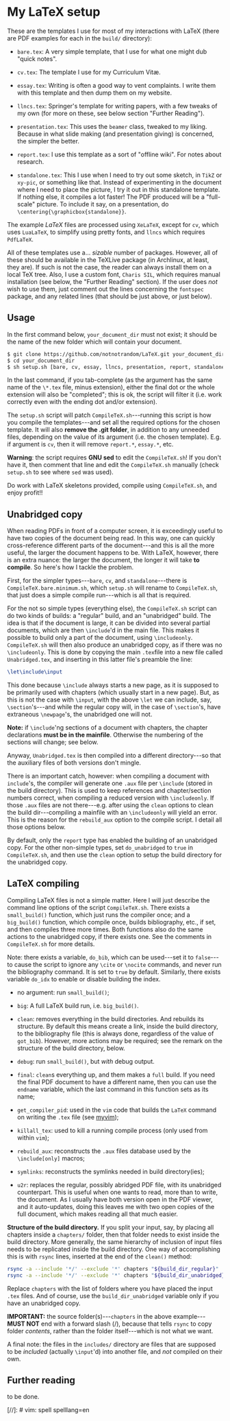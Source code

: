 My LaTeX setup 
===

These are the templates I use for most of my interactions with LaTeX (there are PDF examples for each in the `build/` directory):

- `bare.tex`: A very simple template, that I use for what one might dub "quick notes".

- `cv.tex`: The template I use for my Curriculum Vitæ.

- `essay.tex`: Writing is often a good way to vent complaints. I write them with this template and then dump them on my website.

- `llncs.tex`: Springer's template for writing papers, with a few tweaks of my own (for more on these, see below section "Further Reading").

- `presentation.tex`: This uses the `beamer` class, tweaked to my liking. Because in what slide making (and presentation giving) is concerned, the simpler the better.

- `report.tex`: I use this template as a sort of "offline wiki". For notes about research.

- `standalone.tex`: This I use when I need to try out some sketch, in `TikZ` or `xy-pic`, or something like that. Instead of experimenting in the document where I need to place the picture, I try it out in this standalone template. If nothing else, it compiles a lot faster! The PDF produced will be a "full-scale" picture. To include it say, on a presentation, do `\centering{\graphicbox{standalone}}`.


The example *LaTeX* files are processed using `XeLaTeX`, except for `cv`, which uses `LuaLaTeX`, to simplify using pretty fonts, and `llncs` which requires `PdfLaTeX`.

All of these templates use a... *sizable* number of packages. However, all of these should be available in the TeXLive package (in Archlinux, at least, they are). If such is not the case, the reader can always install them on a local TeX tree. Also, I use a custom font, `Charis SIL`, which requires manual installation (see below, the "Further Reading" section). If the user does *not* wish to use them, just comment out the lines concerning the `fontspec` package, and any related lines (that should be just above, or just below).

Usage 
---

In the first command below, `your_document_dir` must not exist; it should be the name of the new folder which will contain your document.

```bash
$ git clone https://github.com/notnotrandom/LaTeX.git your_document_dir
$ cd your_document_dir
$ sh setup.sh [bare, cv, essay, llncs, presentation, report, standalone]
```

In the last command, if you tab-complete (as the argument has the same name of the `\*.tex` file, minus extension), either the final dot or the whole extension will also be "completed"; this is ok, the script will filter it (i.e. work correctly even with the ending dot and/or extension).

The `setup.sh` script will patch `CompileTeX.sh`---running this script is how you compile the templates---and set all the required options for the chosen template. It will also **remove the .git folder**, in addition to any unneeded files, depending on the value of its argument (i.e. the chosen template). E.g. if argument is `cv`, then it will remove `report.*`, `essay.*`, etc.

**Warning**: the script requires **GNU sed** to edit the `CompileTeX.sh`! If you don't have it, then comment that line and edit the `CompileTeX.sh` manually (check `setup.sh` to see where `sed` was used).

Do work with LaTeX skeletons provided, compile using `CompileTeX.sh`, and enjoy profit!!

Unabridged copy
---

When reading PDFs in front of a computer screen, it is exceedingly useful to have two copies of the document being read. In this way, one can quickly cross-reference different parts of the document---and this is all the more useful, the larger the document happens to be. With LaTeX, however, there is an extra nuance: the larger the document, the longer it will take **to compile**. So here's how I tackle the problem.

First, for the simpler types---`bare`, `cv`, and `standalone`---there is `CompileTeX.bare.minimum.sh`, which `setup.sh` will rename to `CompileTeX.sh`, that just does a simple compile run---which is all that is required.

For the not so simple types (everything else), the `CompileTeX.sh` script can do two kinds of builds: a "regular" build, and an "unabridged" build. The idea is that if the document is large, it can be divided into several partial documents, which are then `\include`'d in the main file. This makes it possible to build only a part of the document, using `\includeonly`. `CompileTeX.sh` will then also produce an unabridged copy, as if there was no `\includeonly`. This is done by copying the main `.tex`file into a new file called `Unabridged.tex`, and inserting in this latter file's preamble the line:

~~~ {.tex .numberLines}
\let\include\input
~~~

This done because `\include` always starts a new page, as it is supposed to be primarily used with chapters (which usually start in a new page). But, as this is not the case with `\input`, with the above `\let` we can include, say, `\section`'s---and while the regular copy will, in the case of `\section`'s, have extraneous `\newpage`'s, the unabridged one will not.

**Note:** if `\include`'ng sections of a document with chapters, the chapter declarations **must be in the mainfile**. Otherwise the numbering of the sections will change; see below.

Anyway, `Unabridged.tex` is then compiled into a different directory---so that the auxiliary files of both versions don't mingle.

There is an important catch, however: when compiling a document with `include`'s, the compiler will generate one `.aux` file per `\include` (stored in the build directory). This is used to keep references and chapter/section numbers correct, when compiling a reduced version with `\includeonly`. If those `.aux` files are not there---e.g. after using the `clean` options to clean the build dir---compiling a mainfile with an `\includeonly` will yield an error. This is the reason for the `rebuild_aux` option to the compile script. I detail all those options below.

By default, only the `report` type has enabled the building of an unabridged copy. For the other non-simple types, set `do_unabridged` to `true` in `CompileTeX.sh`, and then use the `clean` option to setup the build directory for the unabridged copy.

LaTeX compiling
---

Compiling LaTeX files is not a simple matter. Here I will just describe the command line options of the script `CompileTeX.sh`. There exists a `small_build()` function, which just runs the compiler once; and a `big_build()` function, which compile once, builds bibliography, etc., if set, and then compiles three more times. Both functions also do the same actions to the unabridged copy, if there exists one. See the comments in `CompileTeX.sh` for more details.

Note: there exists a variable, `do_bib`, which can be used---set it to `false`---to cause the script to ignore any `\cite` or `\nocite` commands, and never run the bibliography command. It is set to `true` by default. Similarly, there exists variable `do_idx` to enable or disable building the index.

- no argument: run `small_build()`;

- `big`: A full LaTeX build run, i.e. `big_build()`.

- `clean`: removes everything in the build directories. And rebuilds its structure. By default this means create a link, inside the build directory, to the bibliography file  (this is always done, regardless of the value of `got_bib`). However, more actions may be required; see the remark on the structure of the build directory, below.

- `debug`: run `small_build()`, but *with* debug output. 

- `final`: `clean`s everything up, and them makes a `full` build. If you need the final PDF document to have a different name, then you can use the `endname` variable, which the last command in this function sets as its name;

- `get_compiler_pid`: used in the `vim` code that builds the `LaTeX` command on writing the `.tex` file (see [myvim](https://github.com/gauthma/myvim));

- `killall_tex`: used to kill a running compile process (only used from within `vim`);

- `rebuild_aux`: reconstructs the `.aux` files database used by the `\include[only]` macros;

- `symlinks`: reconstructs the symlinks needed in build directory(ies);

- `u2r`: replaces the regular, possibly abridged PDF file, with its unabridged counterpart. This is useful when one wants to read, more than to write, the document. As I usually have both version open in the PDF viewer, and it auto-updates, doing this leaves me with two open copies of the full document, which makes reading all that much easier.

**Structure of the build directory.** If you split your input, say, by placing all chapters inside a `chapters/` folder, then that folder needs to exist inside the build directory. More generally, the same hierarchy of inclusion of input files needs to be replicated inside the build directory. One way of accomplishing this is with `rsync` lines, inserted at the end of the `clean()` method:

~~~ {.bash .numberLines}
rsync -a --include '*/' --exclude '*' chapters "${build_dir_regular}"
rsync -a --include '*/' --exclude '*' chapters "${build_dir_unabridged}"
~~~

Replace `chapters` with the list of folders where you have placed the input `.tex` files. And of course, use the `build_dir_unabridged` variable only if you have an unabridged copy.

**IMPORTANT:** the source folder(s)---`chapters` in the above example---**MUST NOT** end with a forward slash (/), because that tells `rsync` to copy folder *contents*, rather than the folder itself---which is not what we want.

A final note: the files in the `includes/` directory are files that are supposed to be *included* (actually `\input`'d) into another file, and *not* compiled on their own.

Further reading
---

to be done.


[//]: # vim: spell spelllang=en

